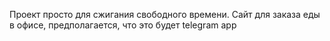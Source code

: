 Проект просто для сжигания свободного времени. 
Сайт для заказа еды в офисе, предполагается, что это будет telegram app
